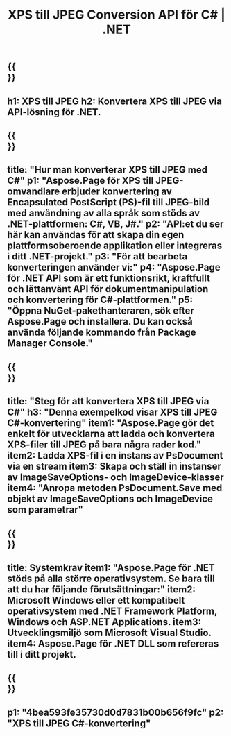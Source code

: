 ﻿---
translation: true
template: /_templates/_conversion-child-net.md
title: XPS till JPEG Conversion API för C# | .NET
url: /net/conversion/xps-to-jpeg/
description: Exempelkod för konvertering av XPS till JPEG C#. Använd API-exempelkod för batch-XPS-filer till JPEG-konvertering inom VB.NET, Asp.NET eller någon .NET-baserad applikation.
informat: XPS
outformat: JPEG
otherformats: XPS EPS
---

{{<section banner>}}
---
h1: XPS till JPEG
h2: Konvertera XPS till JPEG via API-lösning för .NET.
---

{{<section overview>}}
---
title: "Hur man konverterar XPS till JPEG med C#"
p1: "Aspose.Page för XPS till JPEG-omvandlare erbjuder konvertering av Encapsulated PostScript (PS)-fil till JPEG-bild med användning av alla språk som stöds av .NET-plattformen: C#, VB, J#."
p2: "API:et du ser här kan användas för att skapa din egen plattformsoberoende applikation eller integreras i ditt .NET-projekt."
p3: "För att bearbeta konverteringen använder vi:"
p4: "Aspose.Page för .NET API som är ett funktionsrikt, kraftfullt och lättanvänt API för dokumentmanipulation och konvertering för C#-plattformen."
p5: "Öppna NuGet-pakethanteraren, sök efter Aspose.Page och installera. Du kan också använda följande kommando från Package Manager Console."
---

{{<section feature1>}}
---
title: "Steg för att konvertera XPS till JPEG via C#"
h3: "Denna exempelkod visar XPS till JPEG C#-konvertering"
item1: "Aspose.Page gör det enkelt för utvecklarna att ladda och konvertera XPS-filer till JPEG på bara några rader kod."
item2: Ladda XPS-fil i en instans av PsDocument via en stream
item3: Skapa och ställ in instanser av ImageSaveOptions- och ImageDevice-klasser
item4: "Anropa metoden PsDocument.Save med objekt av ImageSaveOptions och ImageDevice som parametrar"
---

{{<section feature2>}}
---
title: Systemkrav
item1: "Aspose.Page för .NET stöds på alla större operativsystem. Se bara till att du har följande förutsättningar:"
item2: Microsoft Windows eller ett kompatibelt operativsystem med .NET Framework Platform, Windows och ASP.NET Applications.
item3: Utvecklingsmiljö som Microsoft Visual Studio.
item4: Aspose.Page för .NET DLL som refereras till i ditt projekt.
---

{{<section gist>}}
---
p1: "4bea593fe35730d0d7831b00b656f9fc"
p2: "XPS till JPEG C#-konvertering"
---
